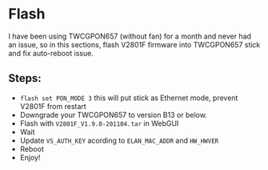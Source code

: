 # Flash
I have been using TWCGPON657 (without fan) for a month and never had an issue, so in this sections, flash V2801F firmware into TWCGPON657 stick and fix auto-reboot issue.

## Steps:
* `flash set PON_MODE 3` this will put stick as Ethernet mode, prevent V2801F from restart
* Downgrade your TWCGPON657 to version B13 or below.
* Flash with `V2801F_V1.9.0-201104.tar` in WebGUI
* Wait
* Update `VS_AUTH_KEY` acording to `ELAN_MAC_ADDR` and `HW_HWVER`
* Reboot
* Enjoy!
